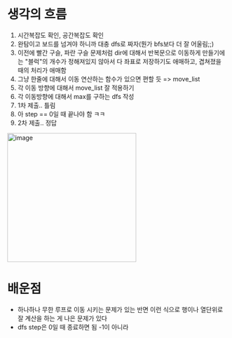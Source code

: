 # 생각의 흐름
1. 시간복잡도 확인, 공간복잡도 확인
2. 완탐이고 보드를 넘겨야 하니까 대충 dfs로 짜자(뭔가 bfs보다 더 잘 어울림;;)
3. 이전에 빨간 구슬, 파란 구슬 문제처럼 dir에 대해서 반복문으로 이동하게 만들기에는 "블럭"의 개수가 정해져있지 않아서 다 좌표로 저장하기도 애매하고, 겹쳐졌을 때의 처리가 애매함
4. 그냥 한줄에 대해서 이동 연산하는 함수가 있으면 편할 듯 => move_list
5. 각 이동 방향에 대해서 move_list 잘 적용하기
6. 각 이동방향에 대해서 max를 구하는 dfs 작성
7. 1차 제출.. 틀림
8. 아 step == 0일 때 끝나야 함 ㅋㅋ
9. 2차 제출.. 정답

<img width="294" alt="image" src="https://github.com/user-attachments/assets/b8bcdd06-a68e-4917-9783-8f5e358ec442" />

# 배운점
- 하나하나 무한 루프로 이동 시키는 문제가 있는 반면 이런 식으로 행이나 열단위로 잘 계산을 하는 게 나은 문제가 있다
- dfs step은 0일 때 종료하면 됨 -1이 아니라
